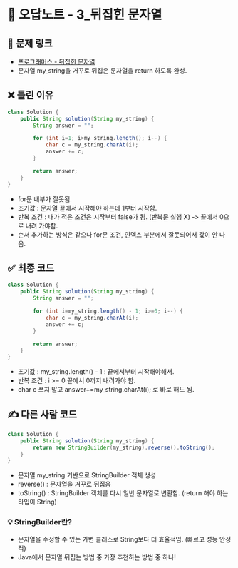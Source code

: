 # 📎 오답노트 - 3_뒤집힌 문자열

## 📌 문제 링크
- [프로그래머스 - 뒤집힌 문자열](https://school.programmers.co.kr/learn/courses/30/lessons/120822)
- 문자열 my_string을 거꾸로 뒤집은 문자열을 return 하도록 완성.


## ❌ 틀린 이유
```java
class Solution {
    public String solution(String my_string) {
        String answer = "";

        for (int i=1; i>my_string.length(); i--) {
            char c = my_string.charAt(i);
            answer += c;
        }

        return answer;
    }
}
```
- for문 내부가 잘못됨.
- 초기값 : 문자열 끝에서 시작해야 하는데 1부터 시작함.
- 반복 조건 : 내가 적은 조건은 시작부터 false가 됨. (반복문 실행 X) -> 끝에서 0으로 내려 가야함.
- 순서 추가하는 방식은 같으나 for문 조건, 인덱스 부분에서 잘못되어서 값이 안 나옴.

## ✅ 최종 코드

```java
class Solution {
    public String solution(String my_string) {
        String answer = "";

        for (int i=my_string.length() - 1; i>=0; i--) {
            char c = my_string.charAt(i);
            answer += c;
        }

        return answer;
    }
}
```
- 초기값 : my_string.length() - 1 : 끝에서부터 시작해야해서.
- 반복 조건 : i >= 0 끝에서 0까지 내려가야 함.
- char c 쓰지 말고 answer+=my_string.charAt(i); 로 바로 해도 됨.

## ✍️ 다른 사람 코드
```java
class Solution {
    public String solution(String my_string) {
        return new StringBuilder(my_string).reverse().toString();
    }
}
```
- 문자열 my_string 기반으로 StringBuilder 객체 생성
- reverse() : 문자열을 거꾸로 뒤집음
- toString() : StringBuilder 객체를 다시 일반 문자열로 변환함. (return 해야 하는 타입이 String)

### 💡 StringBuilder란?

- 문자열을 수정할 수 있는 가변 클래스로 String보다 더 효율적임. (빠르고 성능 안정적)
- Java에서 문자열 뒤집는 방법 중 가장 추천하는 방법 중 하나!